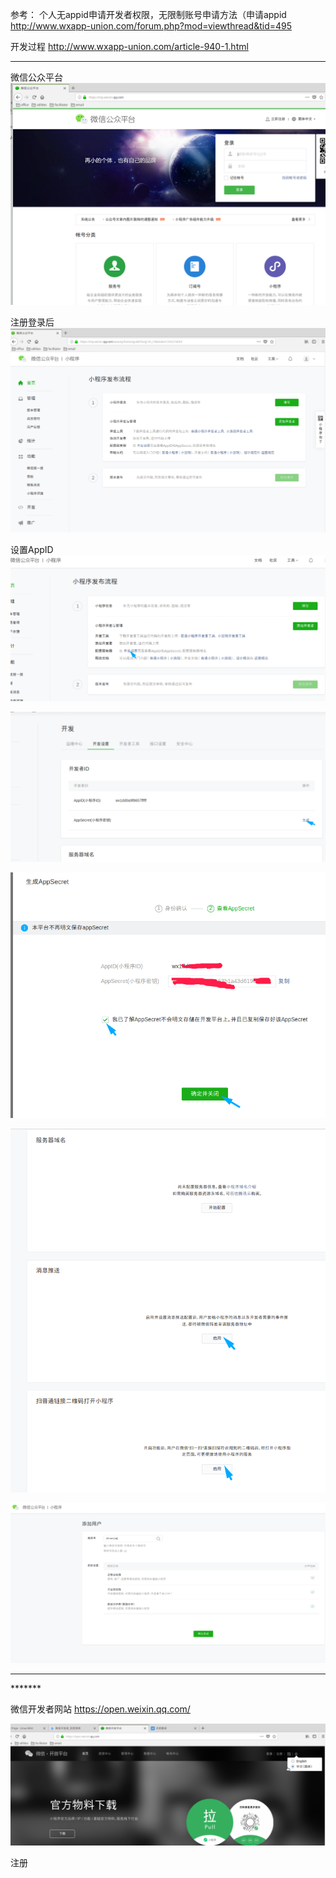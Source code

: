
参考：
个人无appid申请开发者权限，无限制账号申请方法（申请appid
http://www.wxapp-union.com/forum.php?mod=viewthread&tid=495


开发过程
http://www.wxapp-union.com/article-940-1.html

---

微信公众平台 
![微信公众平台官网图片](img/DeepinScreenshot_select-area_20190820215229.png)


注册登录后
![小程序登录后管理后台图片](img/DeepinScreenshot_select-area_20190820220323.png)



设置AppID
![title](img/DeepinScreenshot_select-area_20190821215958.png)

![](img/DeepinScreenshot_select-area_20190821220513.png)

![](img/DeepinScreenshot_select-area_20190821220734.png)

![](img/DeepinScreenshot_select-area_20190821221024.png)

![](img/DeepinScreenshot_select-area_20190821234848.png)



---


\*******

微信开发者网站
https://open.weixin.qq.com/

![title](img/1566304656278-1566304656302.png)


注册


